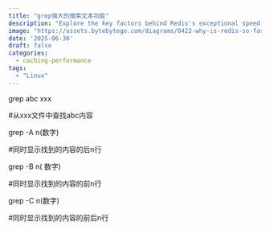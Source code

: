 ```yaml
---
title: "grep强大的搜索文本功能"
description: "Explore the key factors behind Redis's exceptional speed."
image: "https://assets.bytebytego.com/diagrams/0422-why-is-redis-so-fast.png"
date: '2025-06-30'
draft: false
categories:
  - caching-performance
tags:
  - "Linux"
---
```

grep abc xxx

#从xxx文件中查找abc内容



grep -A n(数字)

#同时显示找到的内容的后n行

grep -B n( 数字)

#同时显示找到的内容的前n行

grep -C n(数字)

#同时显示找到的内容的前后n行

